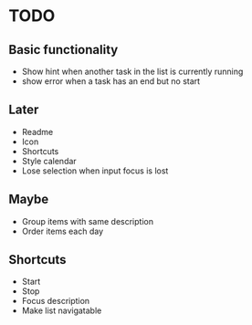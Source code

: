 # TODO

## Basic functionality
- Show hint when another task in the list is currently running
- show error when a task has an end but no start

## Later
- Readme
- Icon
- Shortcuts
- Style calendar
- Lose selection when input focus is lost

## Maybe
- Group items with same description
- Order items each day

## Shortcuts
- Start
- Stop
- Focus description
- Make list navigatable